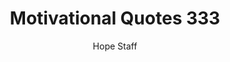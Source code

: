---
image: /assets/img/mq/mq_333_unknown.png
title: Motivational Quotes 333
categories:
  - Motivational Quotes
author: Hope Staff
notes: Motivational Quotes 333
embed: >-
  EMBED_GOES_HERE
transcript: >-
  SOME LINES OF TEXT START HERE
---